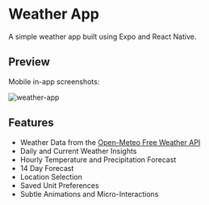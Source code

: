 # Weather App

A simple weather app built using Expo and React Native.

## Preview

Mobile in-app screenshots:

![weather-app](https://github.com/fborja44/weather-app/assets/49008508/f32b3c7a-ecfe-4467-998b-7b81b2c686ec)

## Features
- Weather Data from the [Open-Meteo Free Weather API](https://open-meteo.com/)
- Daily and Current Weather Insights
- Hourly Temperature and Precipitation Forecast
- 14 Day Forecast
- Location Selection
- Saved Unit Preferences
- Subtle Animations and Micro-Interactions
